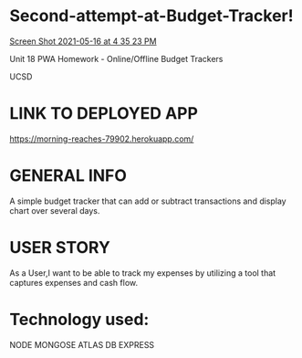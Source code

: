 # Second-attempt-at-Budget-Tracker!
[Screen Shot 2021-05-16 at 4 35 23 PM](https://user-images.githubusercontent.com/73261792/118416480-c4393380-b664-11eb-9d51-39d7547e097c.png)

Unit 18 PWA Homework - Online/Offline Budget Trackers

UCSD

# LINK TO DEPLOYED APP
 https://morning-reaches-79902.herokuapp.com/

# GENERAL INFO
A simple budget tracker that can add or subtract transactions and display chart over several days.

# USER STORY
As a User,I want to be able to track my expenses by utilizing a tool that captures expenses and cash flow.


# Technology used:
NODE
MONGOSE
ATLAS DB
EXPRESS
